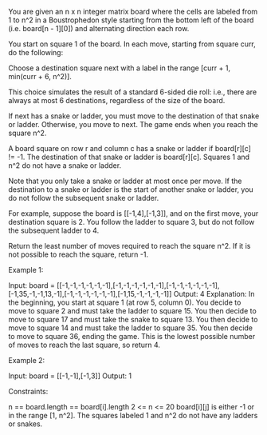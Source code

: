 You are given an n x n integer matrix board where the cells are labeled from
1 to n^2 in a Boustrophedon style starting from the bottom left of the board
(i.e. board[n - 1][0]) and alternating direction each row.

You start on square 1 of the board. In each move, starting from square curr,
do the following:


Choose a destination square next with a label in the range [curr + 1,
min(curr + 6, n^2)].


This choice simulates the result of a standard 6-sided die roll: i.e., there
are always at most 6 destinations, regardless of the size of the
board.


If next has a snake or ladder, you must move to the destination of that snake
or ladder. Otherwise, you move to next.
The game ends when you reach the square n^2.


A board square on row r and column c has a snake or ladder if board[r][c] !=
-1. The destination of that snake or ladder is board[r][c]. Squares 1 and n^2
do not have a snake or ladder.

Note that you only take a snake or ladder at most once per move. If the
destination to a snake or ladder is the start of another snake or ladder, you
do not follow the subsequent snake or ladder.


For example, suppose the board is [[-1,4],[-1,3]], and on the first move,
your destination square is 2. You follow the ladder to square 3, but do not
follow the subsequent ladder to 4.


Return the least number of moves required to reach the square n^2. If it is
not possible to reach the square, return -1.


Example 1:


Input: board =
[[-1,-1,-1,-1,-1,-1],[-1,-1,-1,-1,-1,-1],[-1,-1,-1,-1,-1,-1],[-1,35,-1,-1,13,-1],[-1,-1,-1,-1,-1,-1],[-1,15,-1,-1,-1,-1]]
Output: 4
Explanation: 
In the beginning, you start at square 1 (at row 5, column 0).
You decide to move to square 2 and must take the ladder to square 15.
You then decide to move to square 17 and must take the snake to square 13.
You then decide to move to square 14 and must take the ladder to square 35.
You then decide to move to square 36, ending the game.
This is the lowest possible number of moves to reach the last square, so
return 4.


Example 2:


Input: board = [[-1,-1],[-1,3]]
Output: 1



Constraints:


n == board.length == board[i].length
2 <= n <= 20
board[i][j] is either -1 or in the range [1, n^2].
The squares labeled 1 and n^2 do not have any ladders or snakes.




